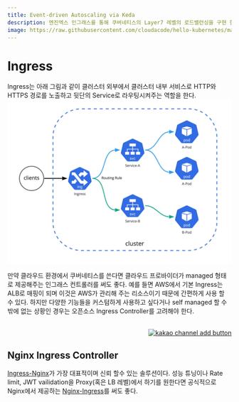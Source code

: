 ```yaml
---
title: Event-driven Autoscaling via Keda
description: 엔진엑스 인그래스를 통해 쿠버네티스의 Layer7 레벨의 로드밸런싱을 구현 한다. 
image: https://raw.githubusercontent.com/cloudacode/hello-kubernetes/main/docs/assets/ingress-controller.jpg
---
```


# Ingress

Ingress는 아래 그림과 같이 클러스터 외부에서 클러스터 내부 서비스로 HTTP와 HTTPS 경로를 노출하고 뒷단의 Service로 라우팅시켜주는 역할을 한다.
![ingress-controller](assets/ingress-controller.jpg)

만약 클라우드 환경에서 쿠버네티스를 쓴다면 클라우드 프로바이더가 managed 형태로 제공해주는 인그래스 컨트롤러를 써도 좋다. 예를 들면 AWS에서 기본 Ingress는 ALB로 매핑이 되며 이것은 AWS가 관리해 주는 리소스이기 때문에 간편하게 사용 할 수 있다. 하지만 다양한 기능들을 커스텀하게 사용하고 싶다거나 self managed 할 수밖에 없는 상황인 경우는 오픈소스 Ingress Controller를 고려해야 한다. 

<div align="right">
<br><a id="channel-add-button" href="http://pf.kakao.com/_nxoaTs">
  <img src="../../assets/channel_add_small.png" alt="kakao channel add button"/>
</a></div>

## Nginx Ingress Controller

[Ingress-Nginx](https://github.com/kubernetes/ingress-nginx/tree/main/charts/ingress-nginx)가 가장 대표적이며 신뢰 할수 있는 솔루션이다. 성능 튜닝이나 Rate limit, JWT vailidation을 Proxy(혹은 LB 레벨)에서 하기를 원한다면 공식적으로 Nginx에서 제공하는 [Nginx-Ingress](https://docs.nginx.com/nginx-ingress-controller/installation/installation-with-helm/)를 써도 좋다.